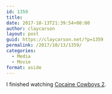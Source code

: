```yaml
---
id: 1359
title: 
date: 2017-10-13T21:39:54+00:00
author: claycarson
layout: post
guid: https://claycarson.net/?p=1359
permalink: /2017/10/13/1359/
categories:
  - Media
  - Movie
format: aside
---
```

I finished watching [Cocaine Cowboys 2](https://m.youtube.com/watch?v=oV6h2rGqLRk).